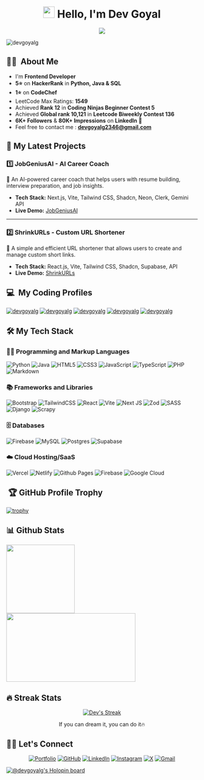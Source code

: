 <!-- <h1 align="center">Hi 👋, I'm Dev Goyal </h1>  -->
<!-- <h3 align="center">Learn To Write Code!</h3> ...-->
<!-- 45 -->
<h1 align="center"><img src="https://emojis.slackmojis.com/emojis/images/1531849430/4246/blob-sunglasses.gif?1531849430" width="30"/> Hello, I'm Dev Goyal</h1>

<p align="center">
  <a href="https://github.com/DenverCoder1/readme-typing-svg"><img src="https://readme-typing-svg.herokuapp.com?lines=Frontend+Developer;Always%20learning%20new%20things!&center=true&width=380&height=45"></a>
</p>

<p align="left"> <img src="https://komarev.com/ghpvc/?username=DevGoyalG&label=Profile%20views&color=0e75b6&style=flat" alt="devgoyalg" /> </p>

## 👨‍💻  &nbsp;About Me 
- I'm **Frontend Developer**
- **5⭐** on **HackerRank** in **Python, Java & SQL**
- **1⭐** on **CodeChef**
- LeetCode Max Ratings: **1549**
- Achieved **Rank 12** in **Coding Ninjas Beginner Contest 5**
- Achieved **Global rank 10,121** in **Leetcode Biweekly Contest 136**
- **6K+ Followers** & **80K+ Impressions** on **LinkedIn** 🚀
- Feel free to contact me : **devgoyalg2346@gmail.com**

<!-- ## 🤝🏻 &nbsp;Connect with Me

<p align="left">

<a href="https://www.linkedin.com/in/devgoyalg/" target="blank"><img align="center" src="https://raw.githubusercontent.com/rahuldkjain/github-profile-readme-generator/master/src/images/icons/Social/linked-in-alt.svg" alt="devgoyalg" height="30" width="40" /></a>
<a href="https://twitter.com/devgoyalg" target="blank"><img align="center" src="https://raw.githubusercontent.com/rahuldkjain/github-profile-readme-generator/master/src/images/icons/Social/twitter.svg" alt="devgoyalg" height="30" width="40" /></a>
<a href="https://www.instagram.com/dev_goyal_g/" target="blank"><img align="center" src="https://raw.githubusercontent.com/rahuldkjain/github-profile-readme-generator/master/src/images/icons/Social/instagram.svg" alt="devgoyalg" height="30" width="40" /></a>
<a href="https://www.snapchat.com/add/dev.goyalg" target="blank"><img align="center" src="https://github.com/rahuldkjain/github-profile-readme-generator/blob/master/src/images/icons/Social/snapchat.svg" alt="devgoyalg" height="30" width="40" /></a>
<a href="https://discord.com/users/devgoyalg" target="blank"><img align="center" src="https://github.com/rahuldkjain/github-profile-readme-generator/blob/master/src/images/icons/Social/discord.svg" alt="devgoyalg" height="30" width="40" /></a>

</p> -->

<!--
<h2>💻 Experience  </h2>

| | | <h3>Organization</h3> | <h3>Skills</h3> | <h3>Type</h3> | <h3>TimeLine</h3> |
|-----------|-----------|-----------|-----------|-----------|-----------|
| SDE Intern | <img src="https://marketplace-static.miro.com/zluri.svg" width="30" height="30"/> | [SwapSo.io](https://www.swapso.io/) | ```React``` ```MongoDB``` <br> ```SASS``` ```TailwindCSS```  | Internship | Jul 24 - Dec 24 |
| Android Developer | <img src="https://ibb.co/m8JN3sN" width="30" height="30"/> | [Amnaya Nexus](https://play.google.com/store/apps/dev?id=5614603653501802440) | ```Android``` ```Kotlin``` <br> ```XML``` ```Debugging```  | Freelancing | Oct 23 - Apr 24 |
| Teaching Assistant | <img src="https://files.codingninjas.in/0000000000000723.jpg" width="30" height="30"/> | [Coding Ninjas](https://www.codingninjas.com/) | ```Data Structures``` ```Algorithms``` <br> ```C++``` ```Debugging```  ```Mentoring ``` | Internship | Dec 22 - Apr 23 |
| Freelancing | <img src="https://pbs.twimg.com/profile_images/1453339438029869059/Mpk9QXje_400x400.jpg" width="30" height="30"/> | [Fiverr](https://www.fiverr.com/) | ```Android Development``` ```Android``` <br> ```Java``` ```Firebase```  | Freelancing | Mar 22 - Sep 22 |
-->

<!--
<h2>📚 Academic  </h2>

| | |  || | 
|-----------|-----------|-----------|-----------|-----------|
| B Tech (CSE-AIML) | <img src="https://www.glbajajgroup.org/img/about-us/new-logo-glbajaj.webp" width="30" height="30"/> |Noida Institute of Engineering and Technology  | 8.46 CGPA | Nov 22 - Currenat |
| 10+2 (PCM) | <img src="https://upload.wikimedia.org/wikipedia/en/b/b7/West_Bengal_Council_of_Higher_Secondary_Education_Logo.png" width="30" height="30"/> | Shri Satyanarayan Inter College | 79% | April 18 - June 20 |
| 10  | <img src="https://wbbse.wb.gov.in/img/logo.png" width="30" height="30"/> | Shri Satyanarayan Inter College | 89.5% | April 16 - Feb 18 |
-->

<!--
<h2 align="left">🙎‍♂️ Position of Responsibility</h2>

- Cloud Facilitator of GEN AI Study Jams 2024 of GDG NIET
- Core Team member at GDG NIET (2024-25)
- Core Team member at GFG NIET (2023-24)

<br>
-->
<!--
<br>

<h2>⚙️ Projects  </h2>

| <h3>Name</h3> | <h3>Github Repo</h3> | <h3>Techstack</h3> | <h3>Live</h3> | <h3>TimeLine</h3> |
|-----------|-----------|-----------|-----------|-----------|
| GitHub Peek - View and Follow | [Code](https://github.com/maityamit/Github-Peek-Android-App) | ```Android``` ```Java``` | [Demo-PlayStore](https://play.google.com/store/apps/details?id=githubpeekbyamit.example.githubpeek) | Sep 22 - Jan 23 |
| Sleepometer : Track your sleep | [Code](https://github.com/maityamit/Sleepometer-Android-App) | ```Android``` ```Java``` | [Demo-PlayStore](https://play.google.com/store/apps/details?id=sleepometerbyamitmaity.example.sleepometer) | Jul 22 - Sep 22 |
-->

## 📂 My Latest Projects

### 1️⃣ **JobGeniusAI - AI Career Coach**  
🎯 An AI-powered career coach that helps users with resume building, interview preparation, and job insights.

- **Tech Stack:** Next.js, Vite, Tailwind CSS, Shadcn, Neon, Clerk, Gemini API 
- **Live Demo:** [JobGeniusAI](https://jobgeniusai.vercel.app/)  

---

### 2️⃣ **ShrinkURLs - Custom URL Shortener**  
🔗 A simple and efficient URL shortener that allows users to create and manage custom short links.

- **Tech Stack:** React.js, Vite, Tailwind CSS, Shadcn, Supabase, API  
- **Live Demo:** [ShrinkURLs](https://shrinkurls.vercel.app/)  

 ## 💻 &nbsp;My Coding Profiles

<p align="left">

<a href="https://leetcode.com/devgoyalg/" target="blank"><img align="center" src="https://img.shields.io/badge/LeetCode-000000?style=for-the-badge&logo=LeetCode&logoColor=#d16c06" alt="devgoyalg" /></a>
<a href="https://www.geeksforgeeks.org/user/devgoyalg/" target="blank"><img align="center" src="https://img.shields.io/badge/GeeksforGeeks-gray?style=for-the-badge&logo=geeksforgeeks&logoColor=35914c" alt="devgoyalg"/></a>
<a href="https://www.hackerrank.com/profile/devgoyalg" target="blank"><img align="center" src="https://img.shields.io/badge/-Hackerrank-2EC866?style=for-the-badge&logo=HackerRank&logoColor=white" alt="devgoyalg"/></a>
<a href="https://www.codechef.com/users/devgoyalg" target="blank"><img align="center" src="https://img.shields.io/badge/CodeChef-%23964B00.svg?style=for-the-badge&logo=CodeChef&logoColor=white" alt="devgoyalg"/></a>
<a href="https://www.naukri.com/code360/profile/devgoyalg" target="blank"><img align="center" src="https://img.shields.io/badge/coding%20ninjas-DD6620?style=for-the-badge&logo=codingninjas&logoColor=white" alt="devgoyalg"/></a>

</p>

## 🛠️ My Tech Stack
### 👨‍💻 Programming and Markup Languages

 <!--
<a href="#"><img alt="Python" src="https://img.shields.io/badge/Python%20-%2314354C.svg?logo=python&logoColor=white"></a>
<a href="#"><img alt="Java" src="https://img.shields.io/badge/Java-%23007396.svg?logo=java&logoColor=white"></a>
<a href="#"><img alt="SQL" src="https://img.shields.io/badge/SQL%20-%23025E8C.svg?logo=amazon-dynamodb&logoColor=white"></a>
<a href="#"><img alt="HTML" src="https://img.shields.io/badge/HTML%20-%23E34F26.svg?logo=html5&logoColor=white"></a>
<a href="#"><img alt="CSS" src="https://img.shields.io/badge/CSS%20-%231572B6.svg?logo=css3&logoColor=white"></a>
<a href="#"><img alt="JavaScript" src="https://img.shields.io/badge/JavaScript%20-%23F7DF1E.svg?logo=javascript&logoColor=black"></a>
-->

![Python](https://img.shields.io/badge/python-3670A0?style=for-the-badge&logo=python&logoColor=ffdd54)
![Java](https://img.shields.io/badge/java-%23ED8B00.svg?style=for-the-badge&logo=openjdk&logoColor=white)
![HTML5](https://img.shields.io/badge/html5-%23E34F26.svg?style=for-the-badge&logo=html5&logoColor=white)
![CSS3](https://img.shields.io/badge/css3-%231572B6.svg?style=for-the-badge&logo=css3&logoColor=white)
![JavaScript](https://img.shields.io/badge/javascript-%23323330.svg?style=for-the-badge&logo=javascript&logoColor=%23F7DF1E)
![TypeScript](https://img.shields.io/badge/typescript-%23007ACC.svg?style=for-the-badge&logo=typescript&logoColor=white)
![PHP](https://img.shields.io/badge/php-%23777BB4.svg?style=for-the-badge&logo=php&logoColor=white)
![Markdown](https://img.shields.io/badge/markdown-%23000000.svg?style=for-the-badge&logo=markdown&logoColor=white)

<!--
<a href="#" target="blank"><img align="center" src="https://img.shields.io/badge/python-3670A0?style=for-the-badge&logo=python&logoColor=ffdd54" alt="devgoyalg" /></a>
<a href="#" target="blank"><img align="center" src="https://img.shields.io/badge/java-%23ED8B00.svg?style=for-the-badge&logo=openjdk&logoColor=white" alt="devgoyalg" /></a>
<a href="#" target="blank"><img align="center" src="https://img.shields.io/badge/mysql-4479A1.svg?style=for-the-badge&logo=mysql&logoColor=white" alt="devgoyalg" /></a>
<a href="#" target="blank"><img align="center" src="https://img.shields.io/badge/html5-%23E34F26.svg?style=for-the-badge&logo=html5&logoColor=white" alt="devgoyalg" /></a>
<a href="#" target="blank"><img align="center" src="https://img.shields.io/badge/css3-%231572B6.svg?style=for-the-badge&logo=css3&logoColor=white" alt="devgoyalg" /></a>
<a href="#" target="blank"><img align="center" src="https://img.shields.io/badge/javascript-%23323330.svg?style=for-the-badge&logo=javascript&logoColor=%23F7DF1E" alt="devgoyalg" /></a>
-->

### 📚 Frameworks and Libraries

![Bootstrap](https://img.shields.io/badge/bootstrap-%238511FA.svg?style=for-the-badge&logo=bootstrap&logoColor=white)
![TailwindCSS](https://img.shields.io/badge/tailwindcss-%2338B2AC.svg?style=for-the-badge&logo=tailwind-css&logoColor=white)
![React](https://img.shields.io/badge/react-%2320232a.svg?style=for-the-badge&logo=react&logoColor=%2361DAFB)
![Vite](https://img.shields.io/badge/vite-%23646CFF.svg?style=for-the-badge&logo=vite&logoColor=white)
![Next JS](https://img.shields.io/badge/Next-black?style=for-the-badge&logo=next.js&logoColor=white)
![Zod](https://img.shields.io/badge/zod-%233068b7.svg?style=for-the-badge&logo=zod&logoColor=white)
![SASS](https://img.shields.io/badge/SASS-hotpink.svg?style=for-the-badge&logo=SASS&logoColor=white)
![Django](https://img.shields.io/badge/django-%23092E20.svg?style=for-the-badge&logo=django&logoColor=white)
![Scrapy](https://img.shields.io/badge/scrapy-%2360a839.svg?style=for-the-badge&logo=scrapy&logoColor=d1d2d3)

<!--
<p align="left"> 
<a href="#"><img alt="NumPy" src="https://img.shields.io/badge/Numpy%20-%23013243.svg?logo=numpy&logoColor=white"></a>
<a href="#"><img alt="Pandas" src="https://img.shields.io/badge/Pandas%20-%23150458.svg?logo=pandas&logoColor=white"></a>
<a href="#"><img alt="Bootstrap" src="https://img.shields.io/badge/Bootstrap-7952B3.svg?logo=bootstrap&logoColor=white"></a>
<a href="#"><img alt="Vercel" src="https://img.shields.io/badge/Vercel-000000.svg?logo=vercel&logoColor=white"></a>
</p>
-->

### 🗄️ Databases

<!--
<a href="#"><img alt="GitHub Pages" src="https://img.shields.io/badge/GitHub%20Pages-%23327FC7.svg?logo=github&logoColor=white"></a>
<a href="#"><img alt="MySQL" src="https://img.shields.io/badge/MySQL-%2300f.svg?logo=mysql&logoColor=white"></a>
<a href="#"><img alt="Notion" src="https://img.shields.io/badge/Notion-010101.svg?logo=notion&logoColor=white"></a>
<a href="#"><img alt="Repl.it" src="https://img.shields.io/badge/Repl.it-0D101E.svg?logo=Replit&logoColor=white"></a>
-->

![Firebase](https://img.shields.io/badge/firebase-a08021?style=for-the-badge&logo=firebase&logoColor=ffcd34)
![MySQL](https://img.shields.io/badge/mysql-4479A1.svg?style=for-the-badge&logo=mysql&logoColor=white)
![Postgres](https://img.shields.io/badge/postgres-%23316192.svg?style=for-the-badge&logo=postgresql&logoColor=white)
![Supabase](https://img.shields.io/badge/Supabase-3ECF8E?style=for-the-badge&logo=supabase&logoColor=white)

### ☁️ Cloud Hosting/SaaS

![Vercel](https://img.shields.io/badge/vercel-%23000000.svg?style=for-the-badge&logo=vercel&logoColor=white)
![Netlify](https://img.shields.io/badge/netlify-%23000000.svg?style=for-the-badge&logo=netlify&logoColor=#00C7B7)
![Github Pages](https://img.shields.io/badge/github%20pages-121013?style=for-the-badge&logo=github&logoColor=white)
![Firebase](https://img.shields.io/badge/firebase-%23039BE5.svg?style=for-the-badge&logo=firebase)
![Google Cloud](https://img.shields.io/badge/GoogleCloud-%234285F4.svg?style=for-the-badge&logo=google-cloud&logoColor=white)

<!--
### 💻 Software and Tools

<p>
<a href="#"><img alt="Adobe" src="https://img.shields.io/badge/Adobe-FF0000.svg?logo=adobe&logoColor=white"></a>
<a href="#"><img alt="Discord" src="https://img.shields.io/badge/-Discord-5865F2.svg?logo=discord&logoColor=white"></a>
<a href="#"><img alt="Git" src="https://img.shields.io/badge/Git-F05033.svg?logo=git&logoColor=white"></a>
<a href="#"><img alt="GitHub Desktop" src="https://img.shields.io/badge/GitHub%20Desktop-8034A9.svg?logo=github&logoColor=white"></a>
<a href="#"><img alt="Google Sheets" src="https://img.shields.io/badge/Sheets-34A853.svg?logo=google%20sheets&logoColor=white"></a>
<a href="#"><img alt="Stack Overflow" src="https://img.shields.io/badge/-Stack%20Overflow-FE7A16?logo=stack-overflow&logoColor=white"></a>
<a href="#"><img alt="Visual Studio Code" src="https://img.shields.io/badge/Visual%20Studio%20Code-0078d7.svg?logo=visual-studio-code&logoColor=white"></a>
</p>

<p>
-->

## &nbsp;🏆 GitHub Profile Trophy
[![trophy](https://github-profile-trophy.vercel.app/?username=DevGoyalG&theme=algolia)](https://github.com/DevGoyalG/github-profile-trophy)

## 📊 Github Stats

<!-- <a href="https://github.com/anuraghazra/github-readme-stats"><img alt="Yashita's Github Stats" src="https://github-readme-stats.vercel.app/api?username=yashitanamdeo&show_icons=true&count_private=true&theme=react&hide_border=true&bg_color=1F222E&title_color=F85D7F&icon_color=F8D866" height="192px"/></a>
<a href="https://github.com/anuraghazra/github-readme-stats"><img alt="Yashita's Top Languages" src="https://github-readme-stats.vercel.app/api/top-langs/?username=yashitanamdeo&langs_count=8&layout=compact&theme=react&hide_border=true&bg_color=1F222E&title_color=F85D7F&icon_color=F8D866" height="192px"/></a> -->

<p align="left">
<a href="https://github.com/DevGoyalG">
  <img height="180em" src="https://github-readme-stats-eight-theta.vercel.app/api?username=DevGoyalG&show_icons=true&theme=algolia&include_all_commits=true&count_private=true"/>
  <img height="180em" width = "340em" src="https://github-readme-stats-eight-theta.vercel.app/api/top-langs/?username=DevGoyalG&layout=compact&langs_count=8&theme=algolia"/>
</a>
</p>

## 🔥 Streak Stats

<!-- GitHub Readme Streak Stats - https://github.com/DenverCoder1/github-readme-streak-stats -->
<p align="center">
  <a href="https://github.com/DenverCoder1/github-readme-streak-stats">
    <img title="🔥 Get streak stats for your profile at git.io/streak-stats" alt="Dev's Streak" src="https://github-readme-streak-stats.herokuapp.com/?user=DevGoyalG&theme=monokai-metallian&hide_border=true"/>
  </a>
  <p align="center"> If you can dream it, you can do it🔥 </p>
</p>

## 🙋‍♀️ Let's Connect

<p align="center">
	<a href="https://devgoyal.netlify.app/" target="_blank"><img src="https://img.icons8.com/bubbles/50/000000/web.png" alt="Portfolio"/></a>
	<a href="https://github.com/DevGoyalG" target="_blank"><img src="https://img.icons8.com/bubbles/50/000000/github.png" alt="GitHub"/></a>
	<a href="https://www.linkedin.com/in/devgoyalg/" target="_blank"><img src="https://img.icons8.com/bubbles/50/000000/linkedin.png" alt="LinkedIn"/></a>
<!-- 	<a href="https://www.facebook.com/yashitanamdeo/" target="_blank"><img src="https://img.icons8.com/bubbles/50/000000/facebook-new.png" alt="Facebook"/></a> -->
	<a href="https://www.instagram.com/dev_goyal_g/" target="_blank"><img src="https://img.icons8.com/bubbles/50/000000/instagram.png" alt="Instagram"/></a>
	<a href="https://x.com/dev_goyal_g/" target="_blank"><img src="https://img.icons8.com/bubbles/50/000000/x.png" alt="X"/></a>
	<a href="mailto:devgoyalg2346@gmail.com" target="_blank"><img src="https://img.icons8.com/bubbles/50/000000/gmail.png" alt="Gmail"/></a>
</p>

[![@devgoyalg's Holopin board](https://holopin.me/devgoyalg)](https://holopin.io/@devgoyalg)
